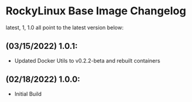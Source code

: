 # RockyLinux Base Image Changelog
latest, 1, 1.0 all point to the latest version below:

## (03/15/2022) 1.0.1:
- Updated Docker Utils to v0.2.2-beta and rebuilt containers

## (02/18/2022) 1.0.0:
- Initial Build
